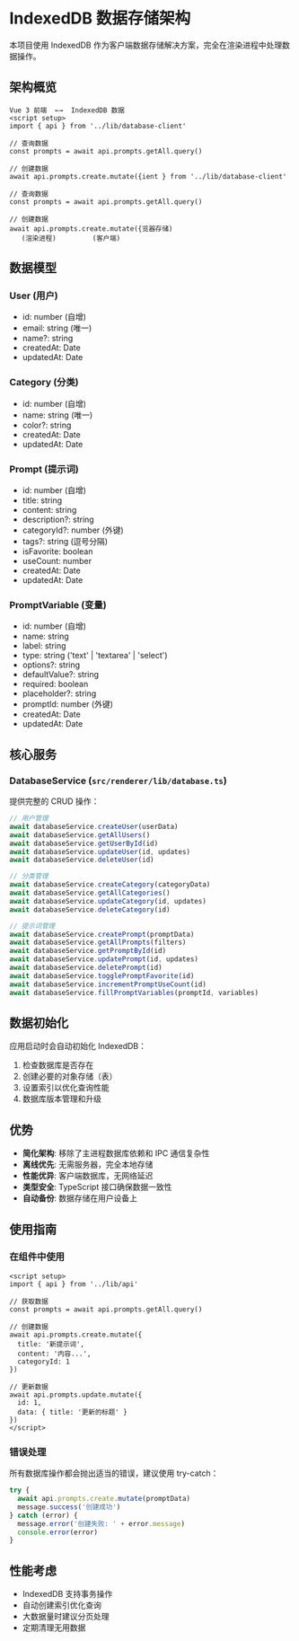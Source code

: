 # IndexedDB 数据存储架构

本项目使用 IndexedDB 作为客户端数据存储解决方案，完全在渲染进程中处理数据操作。

## 架构概览
    
```
Vue 3 前端  ←→  IndexedDB 数据
<script setup>
import { api } from '../lib/database-client'

// 查询数据
const prompts = await api.prompts.getAll.query()

// 创建数据
await api.prompts.create.mutate({ient } from '../lib/database-client'

// 查询数据
const prompts = await api.prompts.getAll.query()

// 创建数据
await api.prompts.create.mutate({览器存储)
   (渲染进程)         (客户端)
```

## 数据模型

### User (用户)
- id: number (自增)
- email: string (唯一)
- name?: string
- createdAt: Date
- updatedAt: Date

### Category (分类)
- id: number (自增)
- name: string (唯一)
- color?: string
- createdAt: Date
- updatedAt: Date

### Prompt (提示词)
- id: number (自增)
- title: string
- content: string
- description?: string
- categoryId?: number (外键)
- tags?: string (逗号分隔)
- isFavorite: boolean
- useCount: number
- createdAt: Date
- updatedAt: Date

### PromptVariable (变量)
- id: number (自增)
- name: string
- label: string
- type: string ('text' | 'textarea' | 'select')
- options?: string
- defaultValue?: string
- required: boolean
- placeholder?: string
- promptId: number (外键)
- createdAt: Date
- updatedAt: Date

## 核心服务

### DatabaseService (`src/renderer/lib/database.ts`)

提供完整的 CRUD 操作：

```typescript
// 用户管理
await databaseService.createUser(userData)
await databaseService.getAllUsers()
await databaseService.getUserById(id)
await databaseService.updateUser(id, updates)
await databaseService.deleteUser(id)

// 分类管理
await databaseService.createCategory(categoryData)
await databaseService.getAllCategories()
await databaseService.updateCategory(id, updates)
await databaseService.deleteCategory(id)

// 提示词管理
await databaseService.createPrompt(promptData)
await databaseService.getAllPrompts(filters)
await databaseService.getPromptById(id)
await databaseService.updatePrompt(id, updates)
await databaseService.deletePrompt(id)
await databaseService.togglePromptFavorite(id)
await databaseService.incrementPromptUseCount(id)
await databaseService.fillPromptVariables(promptId, variables)
```

## 数据初始化

应用启动时会自动初始化 IndexedDB：

1. 检查数据库是否存在
2. 创建必要的对象存储（表）
3. 设置索引以优化查询性能
4. 数据库版本管理和升级

## 优势

- **简化架构**: 移除了主进程数据库依赖和 IPC 通信复杂性
- **离线优先**: 无需服务器，完全本地存储
- **性能优异**: 客户端数据库，无网络延迟
- **类型安全**: TypeScript 接口确保数据一致性
- **自动备份**: 数据存储在用户设备上

## 使用指南

### 在组件中使用

```vue
<script setup>
import { api } from '../lib/api'

// 获取数据
const prompts = await api.prompts.getAll.query()

// 创建数据
await api.prompts.create.mutate({
  title: '新提示词',
  content: '内容...',
  categoryId: 1
})

// 更新数据
await api.prompts.update.mutate({
  id: 1,
  data: { title: '更新的标题' }
})
</script>
```

### 错误处理

所有数据库操作都会抛出适当的错误，建议使用 try-catch：

```typescript
try {
  await api.prompts.create.mutate(promptData)
  message.success('创建成功')
} catch (error) {
  message.error('创建失败: ' + error.message)
  console.error(error)
}
```

## 性能考虑

- IndexedDB 支持事务操作
- 自动创建索引优化查询
- 大数据量时建议分页处理
- 定期清理无用数据
